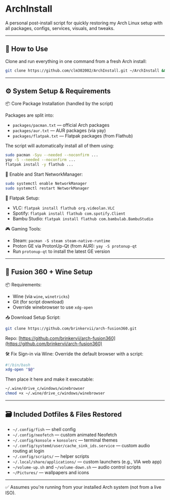 # ArchInstall

A personal post-install script for quickly restoring my Arch Linux setup with all packages, configs, services, visuals, and tweaks.

---

## 🚀 How to Use

Clone and run everything in one command from a fresh Arch install:
```bash
git clone https://github.com/clm302002/ArchInstall.git ~/ArchInstall && cd ~/ArchInstall && chmod +x install.sh && ./install.sh
```

---

## ⚙️ System Setup & Requirements

📦 Core Package Installation (handled by the script)

Packages are split into:
- `packages/pacman.txt` — official Arch packages
- `packages/aur.txt` — AUR packages (via yay)
- `packages/flatpak.txt` — Flatpak packages (from Flathub)

The script will automatically install all of them using:
```bash
sudo pacman -Syu --needed --noconfirm ...
yay -S --needed --noconfirm ...
flatpak install -y flathub ...
```

🔁 Enable and Start NetworkManager:
```bash
sudo systemctl enable NetworkManager
sudo systemctl restart NetworkManager
```

🧩 Flatpak Setup:
- VLC: `flatpak install flathub org.videolan.VLC`
- Spotify: `flatpak install flathub com.spotify.Client`
- Bambu Studio: `flatpak install flathub com.bambulab.BambuStudio`

🎮 Gaming Tools:
- Steam: `pacman -S steam steam-native-runtime`
- Proton GE via ProtonUp-Qt (from AUR): `yay -S protonup-qt`
- Run `protonup-qt` to install the latest GE version

---

## 🧪 Fusion 360 + Wine Setup

📦 Requirements:
- Wine (via `wine`, `winetricks`)
- Git (for script download)
- Override winebrowser to use `xdg-open`

📥 Download Setup Script:
```bash
git clone https://github.com/brinkervii/arch-fusion360.git
```
Repo: [https://github.com/brinkervii/arch-fusion360](https://github.com/brinkervii/arch-fusion360)

🛠️ Fix Sign-in via Wine:
Override the default browser with a script:
```bash
#!/bin/bash
xdg-open "$@"
```
Then place it here and make it executable:
```bash
~/.wine/drive_c/windows/winebrowser
chmod +x ~/.wine/drive_c/windows/winebrowser
```

---

## 🗃️ Included Dotfiles & Files Restored

- `~/.config/fish` — shell config
- `~/.config/neofetch` — custom animated Neofetch
- `~/.config/konsole` + `konsolerc` — terminal themes
- `~/.config/systemd/user/cache_sink_ids.service` — custom audio routing at login
- `~/.config/scripts/` — helper scripts
- `~/.local/share/applications/` — custom launchers (e.g., VIA web app)
- `~/volume-up.sh` and `~/volume-down.sh` — audio control scripts
- `~/Pictures/` — wallpapers and icons

---

✅ Assumes you're running from your installed Arch system (not from a live ISO).
